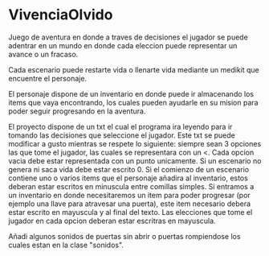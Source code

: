 # VivenciaOlvido

Juego de aventura en donde a traves de decisiones el jugador se puede adentrar en un mundo en donde cada eleccion puede representar un avance o un fracaso.

Cada escenario puede restarte vida o llenarte vida mediante un medikit que encuentre el personaje. 

El personaje dispone de un inventario en donde puede ir almacenando los items que vaya encontrando, los cuales pueden ayudarle en su mision para poder seguir progresando en la aventura.

El proyecto dispone de un txt el cual el programa ira leyendo para ir tomando las decisiones que seleccione el jugador. Este txt se puede modificar a gusto mientras se respete lo siguiente: siempre sean 3 opciones las que tome el jugador, las cuales se representara con un <. Cada opcion vacia debe estar representada con un punto unicamente. Si un escenario no genera ni saca vida debe estar escrito 0. Si el comienzo de un escenario contiene uno o varios items que el personaje añadira al inventario, estos deberan estar escritos en minuscula entre comillas simples. Si entramos a un inventario en donde necesitaremos un item para poder progresar (por ejemplo una llave para atravesar una puerta), este item necesario debera estar escrito en mayuscula y al final del texto. Las elecciones que tome el jugador en cada opcion deberan estar escritras en mayuscula.

Añadi algunos sonidos de puertas sin abrir o puertas rompiendose los cuales estan en  la clase "sonidos".

